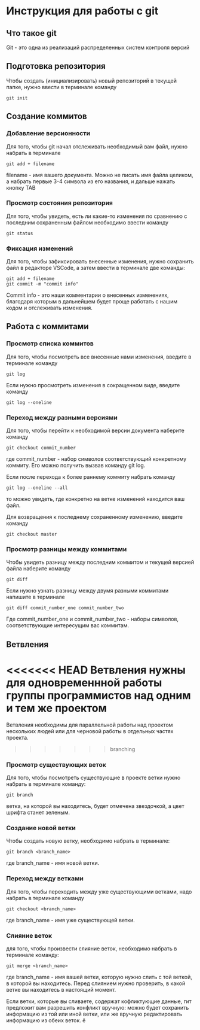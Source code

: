 # **Инструкция для работы с git**

## Что такое git

Git - это одна из реализаций распределенных систем контроля версий

## Подготовка репозитория

Чтобы создать (инициализировать) новый репозиторий в текущей папке, нужно ввести в терминале команду
    
    git init

## Создание коммитов

### Добавление версионности

Для того, чтобы git начал отслеживать необходимый вам файл, нужно набрать в терминале

    git add + filename

filename - имя вашего документа. Можно не писать имя файла целиком, а набрать первые 3-4 символа из его названия, и дальше нажать кнопку TAB

### Просмотр состояния репозитория

Для того, чтобы увидеть, есть ли какие-то изменения по сравнению с последним сохраненным файлом необходимо ввести команду

    git status

### Фиксация изменений

Для того, чтобы зафиксировать внесенные изменения, нужно сохранить файл в редакторе VSCode, а затем ввести в терминале две команды: 

    git add + filename
    git commit -m "commit info"

Commit info - это наши комментарии о внесенных изменениях, благодаря которым в дальнейшем будет проще работать с нашим кодом и отслеживать изменения.

## Работа с коммитами

### Просмотр списка коммитов

Для того, чтобы посмотреть все внесенные нами изменения, введите в терминале команду

    git log

Если нужно просмотреть изменения в сокращенном виде, введите команду 

    git log --oneline

### Переход между разными версиями 

Для того, чтобы перейти к необходимой версии документа наберите команду

    git checkout commit_number

где commit_number - набор символов соответствующий конкретному коммиту. Его можно получить вызвав команду git log.

Если после перехода к более раннему коммиту набрать команду 

    git log --oneline --all

то можно увидеть, где конкретно на ветке изменений находится ваш файл. 

Для возвращения к последнему сохраненному изменению, введите команду 

    git checkout master

### Просмотр разницы между коммитами

Чтобы увидеть разницу между последним коммитом и текущей версией файла наберите команду 

    git diff

Если нужно узнать разницу между двумя разными коммитами напишите в терминале

    git diff commit_number_one commit_number_two

Где commit_number_one и commit_number_two - наборы символов, соответствующие интересущим вас коммитам.

## Ветвления

<<<<<<< HEAD
Ветвления нужны для одновременнной работы группы программистов над одним и тем же проектом
=======
Ветвления необходимы для параллельной работы над проектом нескольких людей или для черновой работы в отдельных частях проекта. 
>>>>>>> branching

### Просмотр существующих веток

Для того, чтобы посмотреть существующие в проекте ветки нужно набрать в терминале команду:

    git branch

ветка, на которой вы находитесь, будет отмечена звездочкой, а цвет шрифта станет зеленым. 

### Создание новой ветки

Чтобы создать новую ветку, необходимо набрать в терминале:

    git branch <branch_name>

где branch_name - имя новой ветки.

### Переход между ветками

Для того, чтобы переходить между уже существующими ветками, надо набрать в терминале команду 
    
    git checkout <branch_name>

где branch_name - имя уже существующей ветки.

### Слияние веток

для того, чтобы произвести слияние веток, необходимо набрать в терминале команду:

    git merge <branch_name>

где branch_name - имя вашей ветки, которую нужно слить с той веткой, в которой вы находитесь. Перед слиянием нужно проверить, в какой ветке вы находитесь в настоящий момент.

Если ветки, которые вы сливаете, содержат кофликтующие данные, гит предложит вам разрешить конфликт вручную: можно будет сохранить информацию из той или иной ветки, или же вручную редактировать информацию из обеих веток. ё

